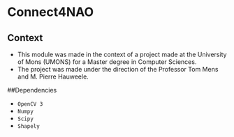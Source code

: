 # Connect4NAO

## Context
 - This module was made in the context of a project made at the University of Mons
  (UMONS) for a Master degree in Computer Sciences.
 - The project was made under the direction of the Professor Tom Mens
  and M. Pierre Hauweele.

##Dependencies
 - `OpenCV 3`
 - `Numpy`
 - `Scipy`
 - `Shapely`
